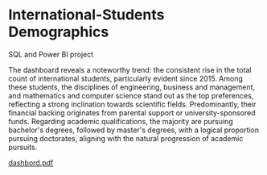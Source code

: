 # International-Students Demographics
SQL and Power BI project


The dashboard reveals a noteworthy trend: the consistent rise in the total count of international students, particularly evident since 2015. Among these students, the disciplines of engineering, business and management, and mathematics and computer science stand out as the top preferences, reflecting a strong inclination towards scientific fields. Predominantly, their financial backing originates from parental support or university-sponsored funds. Regarding academic qualifications, the majority are pursuing bachelor's degrees, followed by master's degrees, with a logical proportion pursuing doctorates, aligning with the natural progression of academic pursuits.

[dashbord.pdf](https://github.com/AffesRoua/International-Students/files/14144754/dashbord.pdf)
